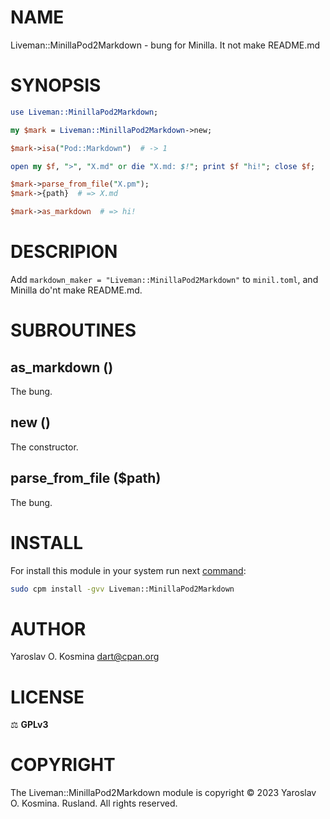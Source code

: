 # NAME

Liveman::MinillaPod2Markdown - bung for Minilla. It not make README.md

# SYNOPSIS

```perl
use Liveman::MinillaPod2Markdown;

my $mark = Liveman::MinillaPod2Markdown->new;

$mark->isa("Pod::Markdown")  # -> 1

open my $f, ">", "X.md" or die "X.md: $!"; print $f "hi!"; close $f;

$mark->parse_from_file("X.pm");
$mark->{path}  # => X.md

$mark->as_markdown  # => hi!
```

# DESCRIPION

Add `markdown_maker = "Liveman::MinillaPod2Markdown"` to `minil.toml`, and Minilla do'nt make README.md.

# SUBROUTINES

## as_markdown ()

The bung.

## new ()

The constructor.

## parse_from_file ($path)

The bung.

# INSTALL

For install this module in your system run next [command](https://metacpan.org/pod/App::cpm):

```sh
sudo cpm install -gvv Liveman::MinillaPod2Markdown
```

# AUTHOR

Yaroslav O. Kosmina [dart@cpan.org](dart@cpan.org)

# LICENSE

⚖ **GPLv3**

# COPYRIGHT

The Liveman::MinillaPod2Markdown module is copyright © 2023 Yaroslav O. Kosmina. Rusland. All rights reserved.
